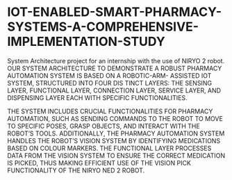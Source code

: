 # IOT-ENABLED-SMART-PHARMACY-SYSTEMS-A-COMPREHENSIVE-IMPLEMENTATION-STUDY
System Architecture project for an internship with the use of NIRYO 2 robot.
OUR SYSTEM ARCHITECTURE TO DEMONSTRATE A ROBUST PHARMACY AUTOMATION SYSTEM IS BASED ON A ROBOTIC-ARM- ASSISTED IOT SYSTEM, STRUCTURED INTO FOUR DIS TINCT LAYERS: THE SENSING LAYER, FUNCTIONAL LAYER, CONNECTION LAYER, SERVICE LAYER, AND DISPENSING LAYER EACH WITH SPECIFIC FUNCTIONALITIES.

THE SYSTEM INCLUDES CRUCIAL FUNCTIONALITIES FOR PHARMACY AUTOMATION, SUCH AS SENDING COMMANDS TO THE ROBOT TO MOVE TO SPECIFIC POSES, GRASP OBJECTS, AND INTERACT WITH THE ROBOT’S TOOLS. ADDITIONALLY, THE PHARMACY AUTOMATION SYSTEM HANDLES THE ROBOT’S VISION SYSTEM BY IDENTIFYING MEDICATIONS BASED ON COLOUR MARKERS. THE FUNCTIONAL LAYER PROCESSES DATA FROM THE VISION SYSTEM TO ENSURE THE CORRECT MEDICATION IS PICKED, THUS MAKING EFFICIENT USE OF THE VISION PICK FUNCTIONALITY OF THE NIRYO NED 2 ROBOT.
